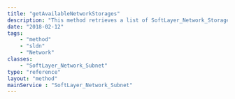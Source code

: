 ```yaml
---
title: "getAvailableNetworkStorages"
description: "This method retrieves a list of SoftLayer_Network_Storage volumes that can be authorized to this SoftLayer_Network_Subnet. "
date: "2018-02-12"
tags:
    - "method"
    - "sldn"
    - "Network"
classes:
    - "SoftLayer_Network_Subnet"
type: "reference"
layout: "method"
mainService : "SoftLayer_Network_Subnet"
---
```

